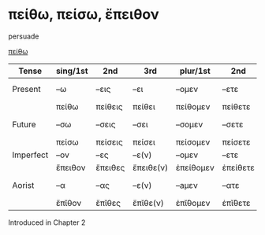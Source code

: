 # πείθω, πείσω, ἔπειθον

persuade

[πείθω](https://en.wiktionary.org/wiki/πείθω)

| Tense      | sing/1st | 2nd     | 3rd       | plur/1st  | 2nd      | 3rd         | Infinitive |
|------------|----------|---------|-----------|-----------|----------|-------------|------------|
| Present    | –ω       | –εις    | –ει       | –ομεν     | –ετε     | –ουσι(ν)    | 1pp + –ειν |
|            | πείθω    | πείθεις | πείθει    | πείθομεν  | πείθετε  | πείθουσῐ(ν) | πείθειν    |
| Future     | –σω      | –σεις   | –σει      | –σομεν    | –σετε    | –σουσι(ν)   | 2pp + –ειν |
|            | πείσω    | πείσεις | πείσει    | πείσομεν  | πείσετε  | πείσουσῐ(ν) | πείσειν    |
| Imperfect  | –ον      | –ες     | –ε(ν)     | –ομεν     | –ετε     | –ον         | -          |
|            | ἔπειθον  | ἔπειθες | ἔπειθε(ν) | ἐπείθομεν | ἐπείθετε | ἔπειθον     | -          |
| Aorist     | –α       | –ας     | –ε(ν)     | –aμεν     | –ατε     | –αν         | 3pp +-αἰ   |
|            | ἔπῐθον   | ἔπῐθες  | ἔπῐθε(ν)  | ἐπῐ́θομεν  | ἐπῐ́θετε  | ἔπῐθον      | πῐθεῖν     |


Introduced in Chapter 2
